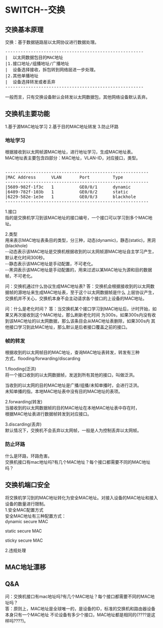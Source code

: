 # SWITCH--交换      

## 交换基本原理
交换：基于数据链路层以太网协议进行数据处理。

<pre>
------------------------------------------------------
|  以太网数据包目的MAC地址
|1.接口地址/组播地址/广播地址
|  设备选择接收，拆包转到网络层进一步处理。
|2.其他单播地址
|  设备选择转发或者丢弃
------------------------------------------------------
</pre>

一般而言，只有交换设备默认会转发以太网数据包，其他网络设备默认丢弃。    
      
## 交换机主要功能      
1.基于源MAC地址学习
2.基于目的MAC地址转发
3.防止环路      
      
### 地址学习      
根据接收到以太网帧源MAC地址，进行地址学习，生成MAC地址表。      
MAC地址表主要包含四部分：MAC地址，VLAN-ID，对应接口，类型。    
<pre>    
--------------------------------------------------------    
|MAC Address      VLAN       Port         Type    
--------------------------------------------------------    
|5689-982f-1f3c   1          GE0/0/1      dynamic    
|6489-782f-103b   1          GE0/0/2      static    
|6229-582e-1e3e   1          GE0/0/3      blackhole    
--------------------------------------------------------    
</pre>    
1.接口    
指的是交换机学习到该MAC地址的接口编号，一个接口可以学习到多个MAC地址。    
    
2.类型    
用来表示MAC地址表条目的类型，分三种，动态(dynamic)，静态(static)，黑洞(blackhole)    
--动态表示该MAC地址是交换机根据收到的以太网帧源MAC地址自主学习产生，默认老化时间300秒。    
--静态表示该MAC地址是手动配置，不可老化。    
--黑洞表示该MAC地址是手动配置的，用来过滤以某MAC地址为源和目的数据帧，不可老化。   

问：交换机通过什么协议生成MAC地址表?
答：交换机会根据接收到的以太网数据帧的源地址来生成MAC地址表，至于这个以太网数据帧是什么
    上层协议产生，交换机并不关心，交换机本身不会主动请求各个接口的上设备的MAC地址。

问：什么是老化时间？
答：当交换机某个接口学习到MAC地址后，计时开始，如果又再次接收到这个MAC地址，那么刷新老化时间
    为300s，如果300s内没有收到该MAC地址的以太网数据，那么该条目会从MAC地址表删除，如果300s内
    其他接口学习到此MAC地址，那么默认是后者接口覆盖之前的接口。  
      
### 帧的转发      
根据收到的以太网帧目的MAC地址，查询MAC地址表转发，转发有三种      
方式，flooding/forwarding/discarding      
      
1.flooding(泛洪)      
将一个接口收到的以太网数据帧，发送到所有其他的接口，叫做泛洪。      
      
当收到的以太网的目的MAC地址是广播/组播/未知单播时，会进行泛洪。      
未知单播的指，本地MAC地址表中没有目的MAC地址的表项。      
      
2.forwarding(转发)      
当接收到的以太网数据帧的目的MAC地址在本地MAC地址表中存在时，      
根据MAC地址表进行数据帧转发到对应接口。      
      
3.discarding(丢弃)      
默认情况下，交换机不会丢弃以太网帧，一般是人为控制丢弃以太网帧。      
      
### 防止环路      
什么是环路，环路危害。      
交换机接口有mac地址吗?有几个MAC地址？每个接口都需要不同的MAC地址吗？      
      
      
## 交换机端口安全      
将交换机学习到的MAC地址转化为安全MAC地址。对接入设备的MAC地址和接入设备的数量进行限制。      
1.安全MAC配置方式      
安全MAC地址有三种配置方式：      
dynamic secure MAC       
      
static secure MAC      
      
sticky secure MAC      
      
2.违规处理      
      
## MAC地址漂移      
  
## Q&A
问：交换机接口有mac地址吗?有几个MAC地址？每个接口都需要不同的MAC地址吗？      
答：原则上，MAC地址是全球唯一的，是设备的ID，标准的交换机和路由器设备本身只有一个MAC地址
	不论设备有多少个接口，MAC地址都是相同的(????是这样吗????)。
